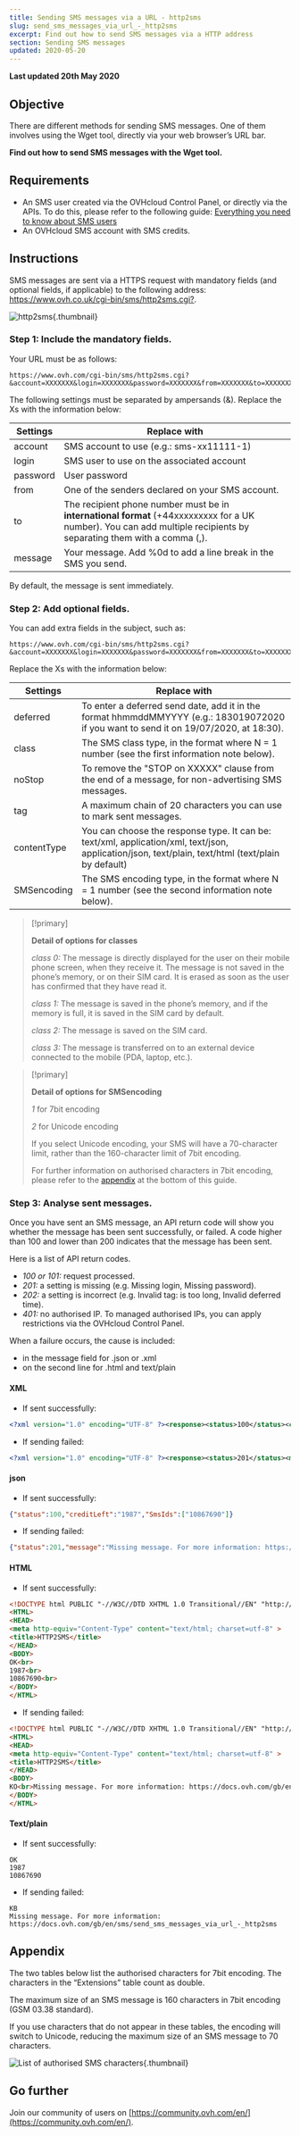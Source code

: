 ```yaml
---
title: Sending SMS messages via a URL - http2sms
slug: send_sms_messages_via_url_-_http2sms
excerpt: Find out how to send SMS messages via a HTTP address
section: Sending SMS messages
updated: 2020-05-20
---
```


**Last updated 20th May 2020** 

## Objective

There are different methods for sending SMS messages. One of them involves using the Wget tool, directly via your web browser’s URL bar.

**Find out how to send SMS messages with the Wget tool.**

## Requirements
- An SMS user created via the OVHcloud Control Panel, or directly via the APIs. To do this, please refer to the following guide: [Everything you need to know about SMS users](../everything_you_need_to_know_about_sms_users/)
- An OVHcloud SMS account with SMS credits.


## Instructions

SMS messages are sent via a HTTPS request with mandatory fields (and optional fields, if applicable) to the following address: <https://www.ovh.co.uk/cgi-bin/sms/http2sms.cgi?>.

![http2sms](images/img_4011.jpg){.thumbnail}

### Step 1: Include the mandatory fields.

Your URL must be as follows: 

```
https://www.ovh.com/cgi-bin/sms/http2sms.cgi?&account=XXXXXXX&login=XXXXXXX&password=XXXXXXX&from=XXXXXXX&to=XXXXXXX&message=XXXXXXX
```


The following settings must be separated by ampersands (&). Replace the Xs with the information below:

|Settings|Replace with|
|---|---|
|account|SMS account to use (e.g.: sms-xx11111-1)|
|login|SMS user to use on the associated account|
|password|User password|
|from|One of the senders declared on your SMS account.|
|to|The recipient phone number must be in **international format** (+44xxxxxxxxx for a UK number). You can add multiple recipients by separating them with a comma (,).|
|message|Your message. Add %0d to add a line break in the SMS you send.|

By default, the message is sent immediately.

### Step 2: Add optional fields.


You can add extra fields in the subject, such as:

```
https://www.ovh.com/cgi-bin/sms/http2sms.cgi?&account=XXXXXXX&login=XXXXXXX&password=XXXXXXX&from=XXXXXXX&to=XXXXXXX1,XXXXXXX2&message=XXXXXXX&deferred=XXXXXXX&class=X&SMSencoding=X&noStop=X
```

Replace the Xs with the information below:

|Settings|Replace with|
|---|---|
|deferred|To enter a deferred send date, add it in the format hhmmddMMYYYY (e.g.: 183019072020 if you want to send it on 19/07/2020, at 18:30).|
|class|The SMS class type, in the format where N = 1 number (see the first information note below).|
|noStop|To remove the "STOP on XXXXX" clause from the end of a message, for non-advertising SMS messages.|
|tag|A maximum chain of 20 characters you can use to mark sent messages.|
|contentType|You can choose the response type. It can be: text/xml, application/xml, text/json, application/json, text/plain, text/html (text/plain by default)|
|SMSencoding|The SMS encoding type, in the format where N = 1 number (see the second information note below).|

> [!primary]
>
> **Detail of options for classes**
> 
> *class 0:* The message is directly displayed for the user on their mobile phone screen, when they receive it. The message is not saved in the phone’s memory, or on their SIM card. It is erased as soon as the user has confirmed that they have read it.
> 
> *class 1:* The message is saved in the phone’s memory, and if the memory is full, it is saved in the SIM card by default.
> 
> *class 2:* The message is saved on the SIM card.
> 
> *class 3:* The message is transferred on to an external device connected to the mobile (PDA, laptop, etc.).
>

> [!primary]
>
> **Detail of options for SMSencoding**
> 
> *1* for 7bit encoding
> 
> *2* for Unicode encoding
> 
>If you select Unicode encoding, your SMS will have a 70-character limit, rather than the 160-character limit of 7bit encoding.
>
>For further information on authorised characters in 7bit encoding, please refer to the [appendix](./#appendix_2) at the bottom of this guide.
>


### Step 3: Analyse sent messages.

Once you have sent an SMS message, an API return code will show you whether the message has been sent successfully, or failed.
A code higher than 100 and lower than 200 indicates that the message has been sent.

Here is a list of API return codes.

- *100 or 101:* request processed.
- *201:* a setting is missing (e.g. Missing login, Missing password).
- *202:* a setting is incorrect (e.g. Invalid tag: is too long, Invalid deferred time).
- *401:* no authorised IP. To managed authorised IPs, you can apply restrictions via the OVHcloud Control Panel.


When a failure occurs, the cause is included:

- in the message field for .json or .xml
- on the second line for .html and text/plain

#### XML

- If sent successfully:

```xml
<?xml version="1.0" encoding="UTF-8" ?><response><status>100</status><creditLeft>1987</creditLeft><smsIds><smsId>10867690</smsId></smsIds></response>
```

- If sending failed:

```xml
<?xml version="1.0" encoding="UTF-8" ?><response><status>201</status><message>Missing message. For more information: https://docs.ovh.com/gb/en/sms/send_sms_messages_via_url_-_http2sms</message></response>
```


#### json

- If sent successfully:

```json
{"status":100,"creditLeft":"1987","SmsIds":["10867690"]}
```

- If sending failed:

```json
{"status":201,"message":"Missing message. For more information: https://docs.ovh.com/gb/en/sms/send_sms_messages_via_url_-_http2sms"}
```


#### HTML

- If sent successfully:

```html
<!DOCTYPE html PUBLIC "-//W3C//DTD XHTML 1.0 Transitional//EN" "http://www.w3.org/TR/xhtml1/DTD/xhtml1-transitional.dtd">
<HTML>
<HEAD>
<meta http-equiv="Content-Type" content="text/html; charset=utf-8" >
<title>HTTP2SMS</title>
</HEAD>
<BODY>
OK<br>
1987<br>
10867690<br>
</BODY>
</HTML>
```

- If sending failed:

```html
<!DOCTYPE html PUBLIC "-//W3C//DTD XHTML 1.0 Transitional//EN" "http://www.w3.org/TR/xhtml1/DTD/xhtml1-transitional.dtd">
<HTML>
<HEAD>
<meta http-equiv="Content-Type" content="text/html; charset=utf-8" >
<title>HTTP2SMS</title>
</HEAD>
<BODY>
KO<br>Missing message. For more information: https://docs.ovh.com/gb/en/sms/send_sms_messages_via_url_-_http2sms<br>
</BODY>
</HTML>
```

#### Text/plain

- If sent successfully:

```
OK
1987
10867690
```

- If sending failed:

```
KB
Missing message. For more information: https://docs.ovh.com/gb/en/sms/send_sms_messages_via_url_-_http2sms
```

## Appendix

The two tables below list the authorised characters for 7bit encoding. The characters in the “Extensions” table count as double. 

The maximum size of an SMS message is 160 characters in 7bit encoding (GSM 03.38 standard).

If you use characters that do not appear in these tables, the encoding will switch to Unicode, reducing the maximum size of an SMS message to 70 characters.

![List of authorised SMS characters](images/smsauthorizedcharacters.png){.thumbnail}

## Go further

Join our community of users on [https://community.ovh.com/en/](https://community.ovh.com/en/).
